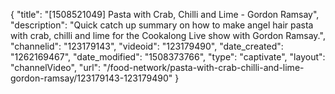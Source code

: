 {
    "title": "[1508521049] Pasta with Crab, Chilli and Lime - Gordon Ramsay",
    "description": "Quick catch up summary on how to make angel hair pasta with crab, chilli and lime for the Cookalong Live show with Gordon Ramsay.",
    "channelid": "123179143",
    "videoid": "123179490",
    "date_created": "1262169467",
    "date_modified": "1508373766",
    "type": "captivate",
    "layout": "channelVideo",
    "url": "\/food-network\/pasta-with-crab-chilli-and-lime-gordon-ramsay\/123179143-123179490"
}